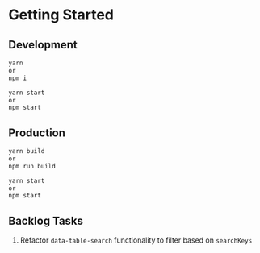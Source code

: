 # Getting Started

## Development

```bash
yarn
or
npm i
```

```bash
yarn start
or
npm start
```

## Production

```bash
yarn build
or
npm run build
```

```bash
yarn start
or
npm start
```

## Backlog Tasks

1. Refactor `data-table-search` functionality to filter based on `searchKeys`
